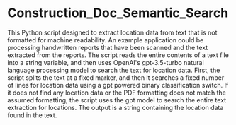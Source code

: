 # Construction_Doc_Semantic_Search
This Python script designed to extract location data from text that is not formatted for machine readability. An example application could be processing handwritten reports that have been scanned and the text extracted from the reports. The script reads the entire contents of a text file into a string variable, and then uses OpenAI's gpt-3.5-turbo natural language processing model to search the text for location data. First, the script splits the text at a fixed marker, and then it searches a fixed number of lines for location data using a gpt powered binary classification switch. If it does not find any location data or the PDF formatting does not match the assumed formatting, the script uses the gpt model to search the entire text extraction for locations. The output is a string containing the location data found in the text.
